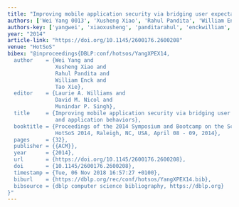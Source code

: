 ```yaml
---
title: "Improving mobile application security via bridging user expectations and application behaviors"
authors: ['Wei Yang 0013', 'Xusheng Xiao', 'Rahul Pandita', 'William Enck', 'Tao Xie 0001']
authors-key: ['yangwei', 'xiaoxusheng', 'panditarahul', 'enckwilliam', 'xietao']
year: "2014"
article-link: "https://doi.org/10.1145/2600176.2600208"
venue: "HotSoS"
bibex: "@inproceedings{DBLP:conf/hotsos/YangXPEX14,
  author    = {Wei Yang and
               Xusheng Xiao and
               Rahul Pandita and
               William Enck and
               Tao Xie},
  editor    = {Laurie A. Williams and
               David M. Nicol and
               Munindar P. Singh},
  title     = {Improving mobile application security via bridging user expectations
               and application behaviors},
  booktitle = {Proceedings of the 2014 Symposium and Bootcamp on the Science of Security,
               HotSoS 2014, Raleigh, NC, USA, April 08 - 09, 2014},
  pages     = {32},
  publisher = {{ACM}},
  year      = {2014},
  url       = {https://doi.org/10.1145/2600176.2600208},
  doi       = {10.1145/2600176.2600208},
  timestamp = {Tue, 06 Nov 2018 16:57:27 +0100},
  biburl    = {https://dblp.org/rec/conf/hotsos/YangXPEX14.bib},
  bibsource = {dblp computer science bibliography, https://dblp.org}
}"
---
```

